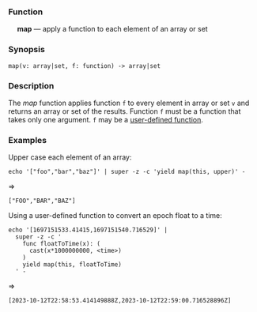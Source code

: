 ### Function

&emsp; **map** &mdash; apply a function to each element of an array or set

### Synopsis

```
map(v: array|set, f: function) -> array|set
```

### Description

The _map_ function applies function `f` to every element in array or set `v` and
returns an array or set of the results. Function `f` must be a function that takes
only one argument. `f` may be a [user-defined function](../statements.md#func-statements).

### Examples

Upper case each element of an array:

```mdtest-command
echo '["foo","bar","baz"]' | super -z -c 'yield map(this, upper)' -
```
=>
```mdtest-output
["FOO","BAR","BAZ"]
```

Using a user-defined function to convert an epoch float to a time:

```mdtest-command
echo '[1697151533.41415,1697151540.716529]' |
  super -z -c '
    func floatToTime(x): (
      cast(x*1000000000, <time>)
    )
    yield map(this, floatToTime)
  ' -
```
=>
```mdtest-output
[2023-10-12T22:58:53.414149888Z,2023-10-12T22:59:00.716528896Z]
```
